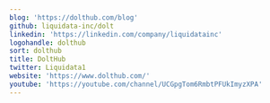 ```yaml
---
blog: 'https://dolthub.com/blog'
github: liquidata-inc/dolt
linkedin: 'https://linkedin.com/company/liquidatainc'
logohandle: dolthub
sort: dolthub
title: DoltHub
twitter: Liquidata1
website: 'https://www.dolthub.com/'
youtube: 'https://youtube.com/channel/UCGpgTom6RmbtPFUkImyzXPA'
---
```

